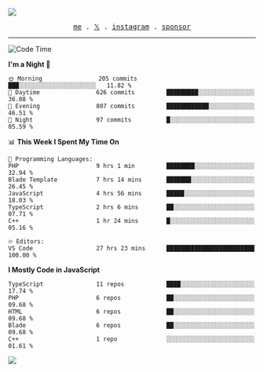 <img style="bottom: 800px;" src="https://imgur.com/rilHVxA.png"/>
<p align="center">
  <samp>
    <a href="https://fayln.com">me</a> .
    <!-- <a href="https://fayln.com/projects">projects</a> . -->
    <a href="https://go.fayln.com/twitter">𝕏</a> .
    <a href="https://go.fayln.com/instagram">instagram</a> .
<!--     <a href="https://go.fayln.com/polywork">polywork</a> . -->
    <a href="https://github.com/sponsors/faridhnzz">sponsor</a>
  </samp>
</p>

---
<!--START_SECTION:waka-->
![Code Time](http://img.shields.io/badge/Code%20Time-2%2C648%20hrs%2016%20mins-blue)

**I'm a Night 🦉** 

```text
🌞 Morning                205 commits         ███░░░░░░░░░░░░░░░░░░░░░░   11.82 % 
🌆 Daytime                626 commits         █████████░░░░░░░░░░░░░░░░   36.08 % 
🌃 Evening                807 commits         ████████████░░░░░░░░░░░░░   46.51 % 
🌙 Night                  97 commits          █░░░░░░░░░░░░░░░░░░░░░░░░   05.59 % 
```


📊 **This Week I Spent My Time On** 

```text
💬 Programming Languages: 
PHP                      9 hrs 1 min         ████████░░░░░░░░░░░░░░░░░   32.94 % 
Blade Template           7 hrs 14 mins       ███████░░░░░░░░░░░░░░░░░░   26.45 % 
JavaScript               4 hrs 56 mins       █████░░░░░░░░░░░░░░░░░░░░   18.03 % 
TypeScript               2 hrs 6 mins        ██░░░░░░░░░░░░░░░░░░░░░░░   07.71 % 
C++                      1 hr 24 mins        █░░░░░░░░░░░░░░░░░░░░░░░░   05.16 % 

🔥 Editors: 
VS Code                  27 hrs 23 mins      █████████████████████████   100.00 % 
```

**I Mostly Code in JavaScript** 

```text
TypeScript               11 repos            ████░░░░░░░░░░░░░░░░░░░░░   17.74 % 
PHP                      6 repos             ██░░░░░░░░░░░░░░░░░░░░░░░   09.68 % 
HTML                     6 repos             ██░░░░░░░░░░░░░░░░░░░░░░░   09.68 % 
Blade                    6 repos             ██░░░░░░░░░░░░░░░░░░░░░░░   09.68 % 
C++                      1 repo              ░░░░░░░░░░░░░░░░░░░░░░░░░   01.61 % 
```




<!--END_SECTION:waka-->

![](https://hit.yhype.me/github/profile?user_id=29797712)
